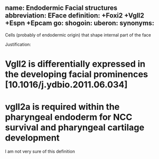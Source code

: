 name: Endodermic Facial structures
abbreviation: EFace
definition: +Foxi2 +Vgll2 +Espn +Epcam
go:
shogoin: 
uberon: 
synonyms:
---

Cells (probably of endodermic origin) that shape internal part of the face

Justification:

# Vgll2 is differentially expressed in the developing facial prominences [10.1016/j.ydbio.2011.06.034]
# vgll2a is required within the pharyngeal endoderm for NCC survival and pharyngeal cartilage development

I am not very sure of this definition